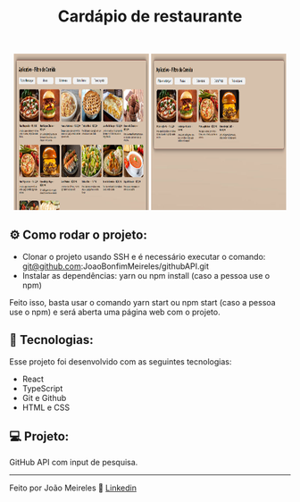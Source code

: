 <h1 align="center"> Cardápio de restaurante </h1>

<br>

<p align="center">
  <img alt="projeto DevLinks" src="/public/assets/normal.png" width="48%" height="280px">
    <img alt="projeto DevLinks" src="/public/assets/select.png" width="48%" height="280px">
</p>

## ⚙️ Como rodar o projeto:

- Clonar o projeto usando SSH e é necessário executar o comando: git@github.com:JoaoBonfimMeireles/githubAPI.git
- Instalar as dependências: yarn ou npm install (caso a pessoa use o npm)

Feito isso, basta usar o comando yarn start ou npm start (caso a pessoa use o npm) e será aberta uma página web com o projeto.

## 🚀 Tecnologias:

Esse projeto foi desenvolvido com as seguintes tecnologias:

- React
- TypeScript
- Git e Github
- HTML e CSS

## 💻 Projeto:

GitHub API com input de pesquisa.

---

Feito por João Meireles :wave: [Linkedin](https://www.linkedin.com/in/jpw-meireles/)
